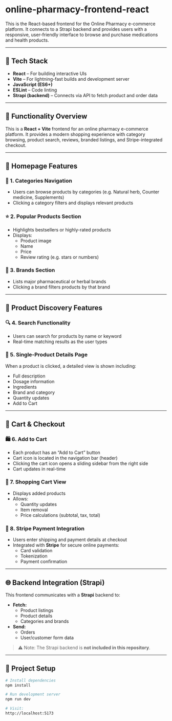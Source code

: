 # online-pharmacy-frontend-react

This is the React-based frontend for the Online Pharmacy e-commerce platform. It connects to a Strapi backend and provides users with a responsive, user-friendly interface to browse and purchase medications and health products.

---

## 🚀 Tech Stack

- **React** – For building interactive UIs
- **Vite** – For lightning-fast builds and development server
- **JavaScript (ES6+)**
- **ESLint** – Code linting
- **Strapi (backend)** – Connects via API to fetch product and order data

---

## 💊 Functionality Overview

This is a **React + Vite** frontend for an online pharmacy e-commerce platform. It provides a modern shopping experience with category browsing, product search, reviews, branded listings, and Stripe-integrated checkout.

---

## 🧭 Homepage Features

### 📂 1. Categories Navigation
- Users can browse products by categories (e.g. Natural herb, Counter medicine, Supplements)
- Clicking a category filters and displays relevant products

### ⭐ 2. Popular Products Section
- Highlights bestsellers or highly-rated products
- Displays:
  - Product image
  - Name
  - Price
  - Review rating (e.g. stars or numbers)

### 🏢 3. Brands Section
- Lists major pharmaceutical or herbal brands
- Clicking a brand filters products by that brand

---

## 🔎 Product Discovery Features

### 🔍 4. Search Functionality
- Users can search for products by name or keyword
- Real-time matching results as the user types

### 🧠 5. Single-Product Details Page
When a product is clicked, a detailed view is shown including:
- Full description
- Dosage information
- Ingredients
- Brand and category
- Quantity updates
- Add to Cart
---

## 🛒 Cart & Checkout

### 🛍️ 6. Add to Cart
- Each product has an “Add to Cart” button
- Cart icon is located in the navigation bar (header)
- Clicking the cart icon opens a sliding sidebar from the right side
- Cart updates in real-time

### 🧾 7. Shopping Cart View
- Displays added products
- Allows:
  - Quantity updates
  - Item removal
  - Price calculations (subtotal, tax, total)

### 💸 8. Stripe Payment Integration
- Users enter shipping and payment details at checkout
- Integrated with **Stripe** for secure online payments:
  - Card validation
  - Tokenization
  - Payment confirmation

---

## 🌐 Backend Integration (Strapi)

This frontend communicates with a **Strapi** backend to:
- **Fetch:**
  - Product listings
  - Product details
  - Categories and brands
- **Send:**
  - Orders
  - User/customer form data

> ⚠️ Note: The Strapi backend is **not included in this repository**.

---

## 📁 Project Setup

```bash
# Install dependencies
npm install

# Run development server
npm run dev

# Visit:
http://localhost:5173
